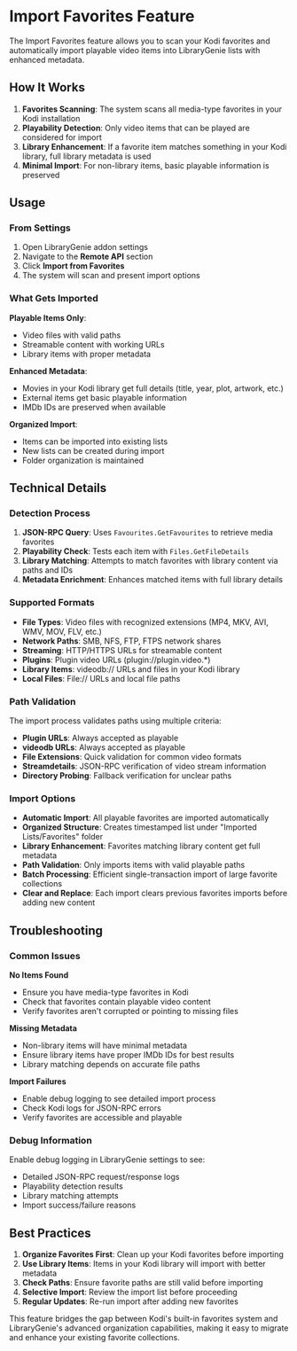 # Import Favorites Feature

The Import Favorites feature allows you to scan your Kodi favorites and automatically import playable video items into LibraryGenie lists with enhanced metadata.

## How It Works

1. **Favorites Scanning**: The system scans all media-type favorites in your Kodi installation
2. **Playability Detection**: Only video items that can be played are considered for import
3. **Library Enhancement**: If a favorite item matches something in your Kodi library, full library metadata is used
4. **Minimal Import**: For non-library items, basic playable information is preserved

## Usage

### From Settings
1. Open LibraryGenie addon settings
2. Navigate to the **Remote API** section
3. Click **Import from Favorites**
4. The system will scan and present import options

### What Gets Imported

**Playable Items Only**: 
- Video files with valid paths
- Streamable content with working URLs
- Library items with proper metadata

**Enhanced Metadata**: 
- Movies in your Kodi library get full details (title, year, plot, artwork, etc.)
- External items get basic playable information
- IMDb IDs are preserved when available

**Organized Import**: 
- Items can be imported into existing lists
- New lists can be created during import
- Folder organization is maintained

## Technical Details

### Detection Process
1. **JSON-RPC Query**: Uses `Favourites.GetFavourites` to retrieve media favorites
2. **Playability Check**: Tests each item with `Files.GetFileDetails` 
3. **Library Matching**: Attempts to match favorites with library content via paths and IDs
4. **Metadata Enrichment**: Enhances matched items with full library details

### Supported Formats
- **File Types**: Video files with recognized extensions (MP4, MKV, AVI, WMV, MOV, FLV, etc.)
- **Network Paths**: SMB, NFS, FTP, FTPS network shares
- **Streaming**: HTTP/HTTPS URLs for streamable content
- **Plugins**: Plugin video URLs (plugin://plugin.video.*)
- **Library Items**: videodb:// URLs and files in your Kodi library
- **Local Files**: File:// URLs and local file paths

### Path Validation
The import process validates paths using multiple criteria:
- **Plugin URLs**: Always accepted as playable
- **videodb URLs**: Always accepted as playable
- **File Extensions**: Quick validation for common video formats
- **Streamdetails**: JSON-RPC verification of video stream information
- **Directory Probing**: Fallback verification for unclear paths

### Import Options
- **Automatic Import**: All playable favorites are imported automatically
- **Organized Structure**: Creates timestamped list under "Imported Lists/Favorites" folder
- **Library Enhancement**: Favorites matching library content get full metadata
- **Path Validation**: Only imports items with valid playable paths
- **Batch Processing**: Efficient single-transaction import of large favorite collections
- **Clear and Replace**: Each import clears previous favorites imports before adding new content

## Troubleshooting

### Common Issues

**No Items Found**
- Ensure you have media-type favorites in Kodi
- Check that favorites contain playable video content
- Verify favorites aren't corrupted or pointing to missing files

**Missing Metadata**
- Non-library items will have minimal metadata
- Ensure library items have proper IMDb IDs for best results
- Library matching depends on accurate file paths

**Import Failures**
- Enable debug logging to see detailed import process
- Check Kodi logs for JSON-RPC errors
- Verify favorites are accessible and playable

### Debug Information

Enable debug logging in LibraryGenie settings to see:
- Detailed JSON-RPC request/response logs
- Playability detection results
- Library matching attempts
- Import success/failure reasons

## Best Practices

1. **Organize Favorites First**: Clean up your Kodi favorites before importing
2. **Use Library Items**: Items in your Kodi library will import with better metadata
3. **Check Paths**: Ensure favorite paths are still valid before importing
4. **Selective Import**: Review the import list before proceeding
5. **Regular Updates**: Re-run import after adding new favorites

This feature bridges the gap between Kodi's built-in favorites system and LibraryGenie's advanced organization capabilities, making it easy to migrate and enhance your existing favorite collections.